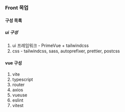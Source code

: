 ### Front  목업

#### 구성 목록


##### ui 구성
1. ui 프레임워크 - PrimeVue + tailwindcss
2. css - tailwindcss, sass, autoprefixer, prettier, postcss


#### vue 구성
1. vite
2. typescript
3. router
4. axios
5. vueuse
6. eslint
7. vitest